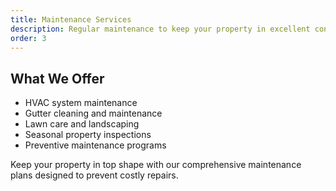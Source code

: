 ```yaml
---
title: Maintenance Services
description: Regular maintenance to keep your property in excellent condition.
order: 3
---
```


## What We Offer

- HVAC system maintenance
- Gutter cleaning and maintenance
- Lawn care and landscaping
- Seasonal property inspections
- Preventive maintenance programs

Keep your property in top shape with our comprehensive maintenance plans designed to prevent costly repairs.
